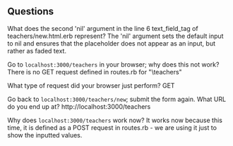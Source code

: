 ## Questions

What does the second 'nil' argument in the line 6 text_field_tag of teachers/new.html.erb represent?
The 'nil' argument sets the default input to nil and ensures that the placeholder does not appear as an input, but rather as
faded text.

Go to `localhost:3000/teachers` in your browser; why does this not work?
There is no GET request defined in routes.rb for "\teachers"

What type of request did your browser just perform?
GET	

Go back to `localhost:3000/teachers/new`; submit the form again. What URL do you end up at?
http://localhost:3000/teachers

Why does `localhost:3000/teachers` work now?
It works now because this time, it is defined as a POST request in routes.rb - we are using it just to show the inputted values.